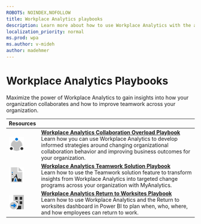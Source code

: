 ```yaml
---
ROBOTS: NOINDEX,NOFOLLOW
title: Workplace Analytics playbooks
description: Learn more about how to use Workplace Analytics with the available playbooks
localization_priority: normal 
ms.prod: wpa
ms.author: v-mideh
author: madehmer
---
```

# Workplace Analytics Playbooks

Maximize the power of Workplace Analytics to gain insights into how your organization collaborates and how to improve teamwork across your organization.

|Resources|   |
|------|-------|
|![Collaboration icon](../Images/icon-collaboration.png) |[**Workplace Analytics Collaboration Overload Playbook**](https://go.microsoft.com/fwlink/?linkid=2002306) <br>Learn how you can use Workplace Analytics to develop informed strategies around changing organizational collaboration behavior and improving business outcomes for your organization.|
|![Analytics icon](../Images/icon-analytics.png) |[**Workplace Analytics Teamwork Solution Playbook**](https://docs.microsoft.com/workplace-analytics/tutorials/WpA-Teamwork-Solution-Playbook.pdf) <br>Learn how to use the Teamwork solution feature to transform insights from Workplace Analytics into targeted change programs across your organization with MyAnalytics.|
|![Return to worksites icon](../Images/icon-returntw.png) |[**Workplace Analytics Return to Worksites Playbook**](https://docs.microsoft.com/workplace-analytics/tutorials/Return-to-worksites-playbook.pdf) <br>Learn how to use Workplace Analytics and the Return to worksites dashboard in Power BI to plan when, who, where, and how employees can return to work. |

